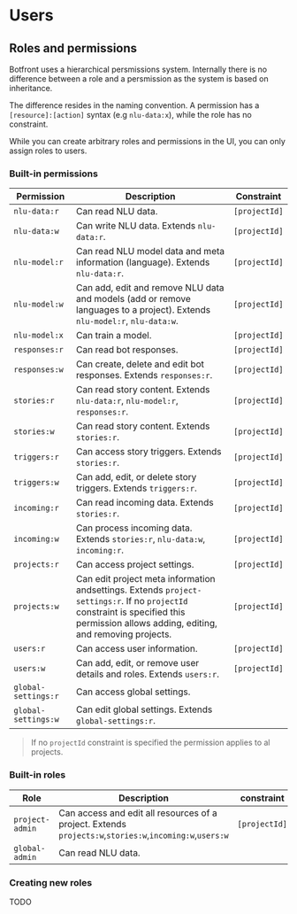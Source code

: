 # Users

## Roles and permissions

Botfront uses a hierarchical persmissions system. Internally there is no difference between a role and a persmission as the system is based on inheritance.

The difference resides in the naming convention. A permission has a `[resource]:[action]` syntax (e.g `nlu-data:x`), while the role has no constraint. 

While you can create arbitrary roles and permissions in the UI, you can only assign roles to users.



### Built-in permissions

| Permission          | Description                                                                                                                                                                           | Constraint    |
|---------------------|---------------------------------------------------------------------------------------------------------------------------------------------------------------------------------------|---------------|
| `nlu-data:r`        | Can read NLU data.                                                                                                                                                                    | `[projectId]` |
| `nlu-data:w`        | Can write NLU data. Extends `nlu-data:r`.                                                                                                                                             | `[projectId]` |
| `nlu-model:r`       | Can read NLU model data and meta information (language). Extends `nlu-data:r`.                                                                                                        | `[projectId]` |
| `nlu-model:w`       | Can add, edit and remove NLU data and models (add or remove languages to a project). Extends `nlu-model:r`, `nlu-data:w`.                                                             | `[projectId]` |
| `nlu-model:x`       | Can train a model.                                                                                                                                                                    | `[projectId]` |
| `responses:r`       | Can read bot responses.                                                                                                                                                            | `[projectId]` |
| `responses:w`       | Can create, delete and edit bot responses. Extends `responses:r`.                                                                                                                  | `[projectId]` |
| `stories:r`         | Can read story content. Extends `nlu-data:r`, `nlu-model:r`, `responses:r`.                                                                                                           | `[projectId]` |
| `stories:w`         | Can read story content. Extends `stories:r`.                                                                                                                                          | `[projectId]` |
| `triggers:r`        | Can access story triggers. Extends `stories:r`.                                                                                                                                       | `[projectId]` |
| `triggers:w`        | Can add, edit, or delete story triggers. Extends `triggers:r`.                                                                                                                        | `[projectId]` |
| `incoming:r`        | Can read incoming data. Extends `stories:r`.                                                                                                                                          | `[projectId]` |
| `incoming:w`        | Can process incoming data. Extends `stories:r`, `nlu-data:w`, `incoming:r`.                                                                                               | `[projectId]` |
| `projects:r`        | Can access project settings.                                                                                                                                                          | `[projectId]` |
| `projects:w`        | Can edit project meta information andsettings. Extends `project-settings:r`. If no `projectId` constraint is specified this permission allows adding, editing, and removing projects. | `[projectId]` |
| `users:r`           | Can access user information.                                                                                                                                                          | `[projectId]` |
| `users:w`           | Can add, edit, or remove user details and roles. Extends `users:r`.                                                                                                                   | `[projectId]` |
| `global-settings:r` | Can access global settings.                                                                                                                                                           |               |
| `global-settings:w` | Can edit global settings. Extends `global-settings:r`.                                                                                                                                |               |

> If no `projectId` constraint is specified the permission applies to al projects.


### Built-in roles

| Role            | Description                                                                                             | constraint    |
|-----------------|---------------------------------------------------------------------------------------------------------|---------------|
| `project-admin` | Can access and edit all resources of a project. Extends `projects:w`,`stories:w`,`incoming:w`,`users:w` | `[projectId]` |
| `global-admin`  | Can read NLU data.                                                                                      |               |


### Creating new roles

TODO
